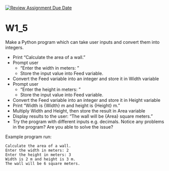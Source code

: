 [![Review Assignment Due Date](https://classroom.github.com/assets/deadline-readme-button-22041afd0340ce965d47ae6ef1cefeee28c7c493a6346c4f15d667ab976d596c.svg)](https://classroom.github.com/a/9h7wNHIv)
# W1_5

Make a Python program which can take user inputs and convert them into integers.

* Print “Calculate the area of a wall.”
* Prompt user
  * “Enter the width in meters: ”
  * Store the input value into Feed variable.
* Convert the Feed variable into an integer and store it in Width variable
* Prompt user
  * “Enter the height in meters: ”
  * Store the input value into Feed variable.
* Convert the Feed variable into an integer and store it in Height variable
* Print “Width is {Width} m and height is {Height} m.”
* Multiply Width and Height, then store the result in Area variable
* Display results to the user: “The wall will be {Area} square meters.”
* Try the program with different inputs e.g. decimals. Notice any problems in the program? Are you able to solve the issue?

Example program run:
````
Calculate the area of a wall.
Enter the width in meters: 2
Enter the height in meters: 3
Width is 2 m and height is 3 m.
The wall will be 6 square meters.
````
